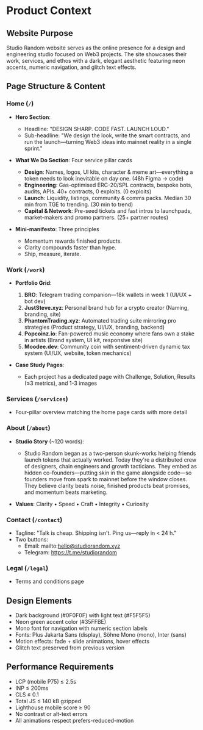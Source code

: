 # Product Context

## Website Purpose
Studio Random website serves as the online presence for a design and engineering studio focused on Web3 projects. The site showcases their work, services, and ethos with a dark, elegant aesthetic featuring neon accents, numeric navigation, and glitch text effects.

## Page Structure & Content

### Home (`/`)
- **Hero Section**: 
  - Headline: "DESIGN SHARP. CODE FAST. LAUNCH LOUD."
  - Sub-headline: "We design the look, write the smart contracts, and run the launch—turning Web3 ideas into mainnet reality in a single sprint."

- **What We Do Section**: Four service pillar cards
  - **Design**: Names, logos, UI kits, character & meme art—everything a token needs to look inevitable on day one. (48h Figma → code)
  - **Engineering**: Gas-optimised ERC-20/SPL contracts, bespoke bots, audits, APIs. 40+ contracts, 0 exploits. (0 exploits)
  - **Launch**: Liquidity, listings, community & comms packs. Median 30 min from TGE to trending. (30 min to trend)
  - **Capital & Network**: Pre-seed tickets and fast intros to launchpads, market-makers and promo partners. (25+ partner routes)

- **Mini-manifesto**: Three principles
  - Momentum rewards finished products.
  - Clarity compounds faster than hype.
  - Ship, measure, iterate.

### Work (`/work`)
- **Portfolio Grid**:
  1. **BRO**: Telegram trading companion—18k wallets in week 1 (UI/UX + bot dev)
  2. **JustSteve.xyz**: Personal brand hub for a crypto creator (Naming, branding, site)
  3. **PhantomTrading.xyz**: Automated trading suite mirroring pro strategies (Product strategy, UI/UX, branding, backend)
  4. **Popcoinz.io**: Fan-powered music economy where fans own a stake in artists (Brand system, UI kit, responsive site)
  5. **Moodee.dev**: Community coin with sentiment-driven dynamic tax system (UI/UX, website, token mechanics)
  
- **Case Study Pages**: 
  - Each project has a dedicated page with Challenge, Solution, Results (≤3 metrics), and 1-3 images

### Services (`/services`)
- Four-pillar overview matching the home page cards with more detail

### About (`/about`)
- **Studio Story** (~120 words):
  - Studio Random began as a two-person skunk-works helping friends launch tokens that actually worked. Today they're a distributed crew of designers, chain engineers and growth tacticians. They embed as hidden co-founders—putting skin in the game alongside code—so founders move from spark to mainnet before the window closes. They believe clarity beats noise, finished products beat promises, and momentum beats marketing.
  
- **Values**: Clarity • Speed • Craft • Integrity • Curiosity

### Contact (`/contact`)
- Tagline: "Talk is cheap. Shipping isn't. Ping us—reply in < 24 h."
- Two buttons:
  - Email: mailto:hello@studiorandom.xyz
  - Telegram: https://t.me/studiorandom

### Legal (`/legal`)
- Terms and conditions page

## Design Elements
- Dark background (#0F0F0F) with light text (#F5F5F5)
- Neon green accent color (#35FFBE)
- Mono font for navigation with numeric section labels
- Fonts: Plus Jakarta Sans (display), Söhne Mono (mono), Inter (sans)
- Motion effects: fade + slide animations, hover effects
- Glitch text preserved from previous version

## Performance Requirements
- LCP (mobile P75) ≤ 2.5s
- INP ≤ 200ms
- CLS ≤ 0.1
- Total JS ≤ 140 kB gzipped
- Lighthouse mobile score ≥ 90
- No contrast or alt-text errors
- All animations respect prefers-reduced-motion 